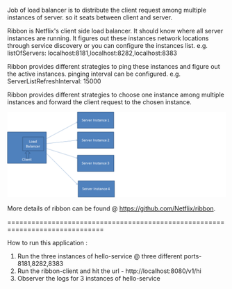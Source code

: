 Job of load balancer is to distribute the client request among multiple instances of server. so it seats between client and server.

Ribbon is Netflix's client side load balancer. It should know where all server instances are running. It figures out these instances network locations through service discovery or you can configure the instances list. 
e.g. listOfServers: localhost:8181,localhost:8282,localhost:8383 

Ribbon provides different strategies to ping these instances and figure out the active instances. pinging interval can be configured. 
e.g. ServerListRefreshInterval: 15000

Ribbon provides different strategies to choose one instance among multiple instances and forward the client request to the chosen instance.

![alt text](https://github.com/vivekthite/getting-started/blob/master/spring-cloud-netflix-ribbon/load-balancer.png)

More details of ribbon can be found @ https://github.com/Netflix/ribbon.

==============================================================================

How to run this application : 
1. Run the three instances of hello-service @ three different ports- 8181,8282,8383 
2. Run the ribbon-client and hit the url - http://localhost:8080/v1/hi
3. Observer the logs for 3 instances of hello-service
